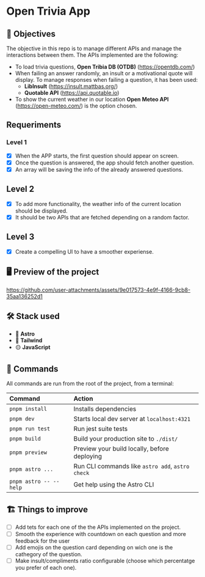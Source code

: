 # Open Trivia App

## 🎯 Objectives

The objective in this repo is to manage different APIs and manage the interactions between them.
The APIs implemented are the following:

- To load trivia questions, **Open Tribia DB (OTDB)**  (https://opentdb.com/)
- When failing an answer randomly, an insult or a motivational quote will display. To manage responses when failing a question, it has been used:
  - **LibInsult** (https://insult.mattbas.org/)
  - **Quotable API** (https://api.quotable.io)
- To show the current weather in our location **Open Meteo API** (https://open-meteo.com/) is the option chosen.

## Requeriments

### Level 1
- [X] When the APP starts, the first question should appear on screen.
- [X] Once the question is answered, the app should fetch another question.
- [X] An array will be saving the info of the already answered questions.
## Level 2
- [X] To add more functionality, the weather info of the current location should be displayed.
- [X] It should be two APIs that are fetched depending on a random factor.
## Level 3
- [X] Create a compelling UI to have a smoother experiense.

## 🖥️ Preview of the project

https://github.com/user-attachments/assets/9e017573-4e9f-4166-9cb8-35aa136252d1

## 🛠️ Stack used
- 🚀 **Astro**
- 🎨 **Tailwind**
- 🟡 **JavaScript**

## 🧞 Commands

All commands are run from the root of the project, from a terminal:

| Command                   | Action                                           |
| :------------------------ | :----------------------------------------------- |
| `pnpm install`             | Installs dependencies                            |
| `pnpm dev`             | Starts local dev server at `localhost:4321`      |
| `pnpm run test`             | Run jest suite tests   |
| `pnpm build`           | Build your production site to `./dist/`          |
| `pnpm preview`         | Preview your build locally, before deploying     |
| `pnpm astro ...`       | Run CLI commands like `astro add`, `astro check` |
| `pnpm astro -- --help` | Get help using the Astro CLI                     |

## 🏗️ Things to improve 
- [ ] Add tets for each one of the the APIs implemented on the project.
- [ ] Smooth the experience with countdown on each question and more feedback for the user
- [ ] Add emojis on the question card depending on wich one is the cathegory of the question.
- [ ] Make insult/compliments ratio configurable (choose which percentatge you prefer of each one).
